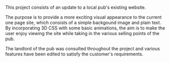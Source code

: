 This project consists of an update to a local pub's existing website.

The purpose is to provide a more exciting visual appearance to the current one page site, which consists of a simple backgound image and plain text. 
By incorporating 3D CSS with some basic animations, the aim is to make the user enjoy viewing the site while taking in the various selling points of the pub.

The landlord of the pub was consulted throughout the project and various features have been edited to satisfy the customer's requirements.
